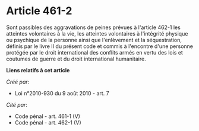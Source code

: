 # Article 461-2

Sont passibles des aggravations de peines prévues à l'article 462-1 les atteintes volontaires à la vie, les atteintes
volontaires à l'intégrité physique ou psychique de la personne ainsi que l'enlèvement et la séquestration, définis par le
livre II du présent code et commis à l'encontre d'une personne protégée par le droit international des conflits armés en
vertu des lois et coutumes de guerre et du droit international humanitaire.

**Liens relatifs à cet article**

_Créé par_:

  - Loi n°2010-930 du 9 août 2010 - art. 7

_Cité par_:

  - Code pénal - art. 461-1 (V)
  - Code pénal - art. 462-1 (V)
